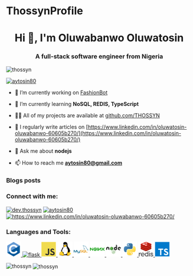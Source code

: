 # ThossynProfile
<h1 align="center">Hi 👋, I'm Oluwabanwo Oluwatosin</h1>
<h3 align="center">A full-stack software engineer from Nigeria</h3>

<p align="left"> <img src="https://komarev.com/ghpvc/?username=thossyn&label=Profile%20views&color=0e75b6&style=flat" alt="thossyn" /> </p>

<p align="left"> <a href="https://twitter.com/aytosin80" target="blank"><img src="https://img.shields.io/twitter/follow/aytosin80?logo=twitter&style=for-the-badge" alt="aytosin80" /></a> </p>

- 🔭 I’m currently working on [FashionBot](github.com/THOSSYN/Dress_Me_Up)

- 🌱 I’m currently learning **NoSQL, REDIS, TypeScript**

- 👨‍💻 All of my projects are available at [github.com/THOSSYN](github.com/THOSSYN)

- 📝 I regularly write articles on [https://www.linkedin.com/in/oluwatosin-oluwabanwo-60605b270/](https://www.linkedin.com/in/oluwatosin-oluwabanwo-60605b270/)

- 💬 Ask me about **nodejs**

- 📫 How to reach me **aytosin80@gmail.com**

### Blogs posts
<!-- BLOG-POST-LIST:START -->
<!-- BLOG-POST-LIST:END -->

<h3 align="left">Connect with me:</h3>
<p align="left">
<a href="https://dev.to/dev.thossyn" target="blank"><img align="center" src="https://raw.githubusercontent.com/rahuldkjain/github-profile-readme-generator/master/src/images/icons/Social/devto.svg" alt="dev.thossyn" height="30" width="40" /></a>
<a href="https://twitter.com/aytosin80" target="blank"><img align="center" src="https://raw.githubusercontent.com/rahuldkjain/github-profile-readme-generator/master/src/images/icons/Social/twitter.svg" alt="aytosin80" height="30" width="40" /></a>
<a href="https://linkedin.com/in/https://www.linkedin.com/in/oluwatosin-oluwabanwo-60605b270/" target="blank"><img align="center" src="https://raw.githubusercontent.com/rahuldkjain/github-profile-readme-generator/master/src/images/icons/Social/linked-in-alt.svg" alt="https://www.linkedin.com/in/oluwatosin-oluwabanwo-60605b270/" height="30" width="40" /></a>
</p>

<h3 align="left">Languages and Tools:</h3>
<p align="left"> <a href="https://www.cprogramming.com/" target="_blank" rel="noreferrer"> <img src="https://raw.githubusercontent.com/devicons/devicon/master/icons/c/c-original.svg" alt="c" width="40" height="40"/> </a> <a href="https://flask.palletsprojects.com/" target="_blank" rel="noreferrer"> <img src="https://www.vectorlogo.zone/logos/pocoo_flask/pocoo_flask-icon.svg" alt="flask" width="40" height="40"/> </a> <a href="https://developer.mozilla.org/en-US/docs/Web/JavaScript" target="_blank" rel="noreferrer"> <img src="https://raw.githubusercontent.com/devicons/devicon/master/icons/javascript/javascript-original.svg" alt="javascript" width="40" height="40"/> </a> <a href="https://www.linux.org/" target="_blank" rel="noreferrer"> <img src="https://raw.githubusercontent.com/devicons/devicon/master/icons/linux/linux-original.svg" alt="linux" width="40" height="40"/> </a> <a href="https://www.mysql.com/" target="_blank" rel="noreferrer"> <img src="https://raw.githubusercontent.com/devicons/devicon/master/icons/mysql/mysql-original-wordmark.svg" alt="mysql" width="40" height="40"/> </a> <a href="https://www.nginx.com" target="_blank" rel="noreferrer"> <img src="https://raw.githubusercontent.com/devicons/devicon/master/icons/nginx/nginx-original.svg" alt="nginx" width="40" height="40"/> </a> <a href="https://nodejs.org" target="_blank" rel="noreferrer"> <img src="https://raw.githubusercontent.com/devicons/devicon/master/icons/nodejs/nodejs-original-wordmark.svg" alt="nodejs" width="40" height="40"/> </a> <a href="https://www.python.org" target="_blank" rel="noreferrer"> <img src="https://raw.githubusercontent.com/devicons/devicon/master/icons/python/python-original.svg" alt="python" width="40" height="40"/> </a> <a href="https://redis.io" target="_blank" rel="noreferrer"> <img src="https://raw.githubusercontent.com/devicons/devicon/master/icons/redis/redis-original-wordmark.svg" alt="redis" width="40" height="40"/> </a> <a href="https://www.typescriptlang.org/" target="_blank" rel="noreferrer"> <img src="https://raw.githubusercontent.com/devicons/devicon/master/icons/typescript/typescript-original.svg" alt="typescript" width="40" height="40"/> </a> </p>

<p><img align="left" src="https://github-readme-stats.vercel.app/api/top-langs?username=thossyn&show_icons=true&locale=en&layout=compact" alt="thossyn" /></p>

<p>&nbsp;<img align="center" src="https://github-readme-stats.vercel.app/api?username=thossyn&show_icons=true&locale=en" alt="thossyn" /></p>
